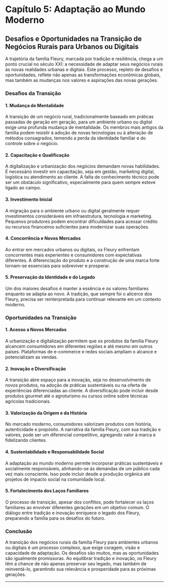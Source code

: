 
# Capítulo 5: Adaptação ao Mundo Moderno

## Desafios e Oportunidades na Transição de Negócios Rurais para Urbanos ou Digitais

A trajetória da família Fleury, marcada por tradição e resiliência, chega a um ponto crucial no século XXI: a necessidade de adaptar seus negócios rurais às novas realidades urbanas e digitais. Este processo, repleto de desafios e oportunidades, reflete não apenas as transformações econômicas globais, mas também as mudanças nos valores e aspirações das novas gerações.

### Desafios da Transição

#### 1. **Mudança de Mentalidade**
A transição de um negócio rural, tradicionalmente baseado em práticas passadas de geração em geração, para um ambiente urbano ou digital exige uma profunda mudança de mentalidade. Os membros mais antigos da família podem resistir à adoção de novas tecnologias ou à alteração de métodos consagrados, temendo a perda da identidade familiar e do controle sobre o negócio.

#### 2. **Capacitação e Qualificação**
A digitalização e urbanização dos negócios demandam novas habilidades. É necessário investir em capacitação, seja em gestão, marketing digital, logística ou atendimento ao cliente. A falta de conhecimento técnico pode ser um obstáculo significativo, especialmente para quem sempre esteve ligado ao campo.

#### 3. **Investimento Inicial**
A migração para o ambiente urbano ou digital geralmente requer investimentos consideráveis em infraestrutura, tecnologia e marketing. Pequenos produtores podem encontrar dificuldades para acessar crédito ou recursos financeiros suficientes para modernizar suas operações.

#### 4. **Concorrência e Novos Mercados**
Ao entrar em mercados urbanos ou digitais, os Fleury enfrentam concorrentes mais experientes e consumidores com expectativas diferentes. A diferenciação do produto e a construção de uma marca forte tornam-se essenciais para sobreviver e prosperar.

#### 5. **Preservação da Identidade e do Legado**
Um dos maiores desafios é manter a essência e os valores familiares enquanto se adapta ao novo. A tradição, que sempre foi o alicerce dos Fleury, precisa ser reinterpretada para continuar relevante em um contexto moderno.

### Oportunidades na Transição

#### 1. **Acesso a Novos Mercados**
A urbanização e digitalização permitem que os produtos da família Fleury alcancem consumidores em diferentes regiões e até mesmo em outros países. Plataformas de e-commerce e redes sociais ampliam o alcance e potencializam as vendas.

#### 2. **Inovação e Diversificação**
A transição abre espaço para a inovação, seja no desenvolvimento de novos produtos, na adoção de práticas sustentáveis ou na oferta de experiências diferenciadas ao cliente. A diversificação pode incluir desde produtos gourmet até o agroturismo ou cursos online sobre técnicas agrícolas tradicionais.

#### 3. **Valorização da Origem e da História**
No mercado moderno, consumidores valorizam produtos com história, autenticidade e propósito. A narrativa da família Fleury, com sua tradição e valores, pode ser um diferencial competitivo, agregando valor à marca e fidelizando clientes.

#### 4. **Sustentabilidade e Responsabilidade Social**
A adaptação ao mundo moderno permite incorporar práticas sustentáveis e socialmente responsáveis, alinhando-se às demandas de um público cada vez mais consciente. Isso pode incluir desde a produção orgânica até projetos de impacto social na comunidade local.

#### 5. **Fortalecimento dos Laços Familiares**
O processo de transição, apesar dos conflitos, pode fortalecer os laços familiares ao envolver diferentes gerações em um objetivo comum. O diálogo entre tradição e inovação enriquece o legado dos Fleury, preparando a família para os desafios do futuro.

### Conclusão

A transição dos negócios rurais da família Fleury para ambientes urbanos ou digitais é um processo complexo, que exige coragem, visão e capacidade de adaptação. Os desafios são muitos, mas as oportunidades são igualmente promissoras. Ao equilibrar tradição e inovação, os Fleury têm a chance de não apenas preservar seu legado, mas também de reinventá-lo, garantindo sua relevância e prosperidade para as próximas gerações.

---
```